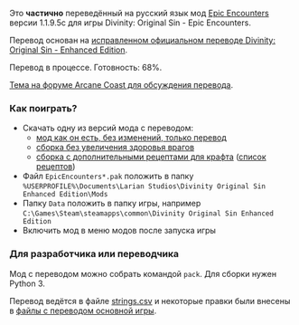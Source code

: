 Это **частично** переведённый на русский язык мод [Epic Encounters](https://www.nexusmods.com/divinityoriginalsin/mods/103) версии 1.1.9.5c для игры Divinity: Original Sin - Epic Encounters.

Перевод основан на [исправленном официальном переводе Divinity: Original Sin - Enhanced Edition](https://github.com/EugVV/DivOS-EE-ru).

Перевод в процессе. Готовность: 68%.

[Тема на форуме Arcane Coast для обсуждения перевода](https://arcanecoast.ru/forum/viewtopic.php?f=69&t=1379).

### Как поиграть?
- Скачать одну из версий мода с переводом:
    - [мод как он есть, без изменений, только перевод](https://nightly.link/refaim/DivOS-EE-EpicEncounters-ru/workflows/package/master/EpicEncounters_RuUnofficialFixed_v1.1.9.5c.zip)
    - [сборка без увеличения здоровья врагов](https://nightly.link/refaim/DivOS-EE-EpicEncounters-ru/workflows/package/master/EpicEncounters_RuUnofficialFixed_v1.1.9.5c_WithoutIncreasedEnemyVitality.zip)
    - [сборка с дополнительными рецептами для крафта](https://nightly.link/refaim/DivOS-EE-EpicEncounters-ru/workflows/package/master/EpicEncounters_RuUnofficialFixed_v1.1.9.5c_WithAdditionalCraftingRecipes.zip) ([список рецептов](src/CustomItemCombos/readme.txt))
- Файл `EpicEncounters*.pak` положить в папку `%USERPROFILE%\Documents\Larian Studios\Divinity Original Sin Enhanced Edition\Mods`
- Папку `Data` положить в папку игры, например `С:\Games\Steam\steamapps\common\Divinity Original Sin Enhanced Edition`
- Включить мод в меню модов после запуска игры

### Для разработчика или переводчика
Мод с переводом можно собрать командой `pack`. Для сборки нужен Python 3.

Перевод ведётся в файле [strings.csv](src/ModRussianTranslation/strings.csv) и некоторые правки были внесены в [файлы с переводом основной игры](src/MainGameRussianTranslation/Localization/Russian).

